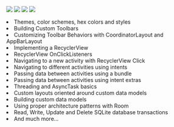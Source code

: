 ![](Screenshot_1598150937.png)
![](Screenshot_1598150946.png)
![](Screenshot_1598150954.png)
![](screenshot.png)

<li>Themes, color schemes, hex colors and styles</li>
<li>Building Custom Toolbars</li>
<li>Customizing Toolbar Behaviors with CoordinatorLayout and AppBarLayout</li>
<li>Implementing a RecyclerView</li>
<li>RecyclerView OnClickListeners</li>
<li>Navigating to a new activity with RecyclerView Click</li>
<li>Navigating to different activities using intents</li>
<li>Passing data between activities using a bundle</li>
<li>Passing data between activities using intent extras</li>
<li>Threading and AsyncTask basics</li>
<li>Custom layouts oriented around custom data models</li>
<li>Building custom data models</li>
<li>Using proper architecture patterns with Room</li>
<li>Read, Write, Update and Delete SQLite database transactions</li>
<li>And much more...</li>
</ul>
<br>
